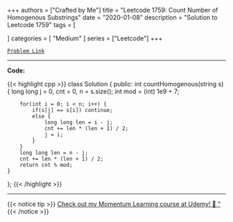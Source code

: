 
+++
authors = ["Crafted by Me"]
title = "Leetcode 1759: Count Number of Homogenous Substrings"
date = "2020-01-08"
description = "Solution to Leetcode 1759"
tags = [
    
]
categories = [
    "Medium"
]
series = ["Leetcode"]
+++



[`Problem Link`](https://leetcode.com/problems/count-number-of-homogenous-substrings/description/)

---

**Code:**

{{< highlight cpp >}}
class Solution {
public:
    int countHomogenous(string s) {
        long long j = 0, cnt = 0, n = s.size();
        int mod = (int) 1e9 + 7;
        
        for(int i = 0; i < n; i++) {
            if(s[j] == s[i]) continue;
            else {
                long long len = i - j;
                cnt += len * (len + 1) / 2;
                j = i;                
            }
        }
        long long len = n - j;
        cnt += len * (len + 1) / 2; 
        return cnt % mod;
    }
};
{{< /highlight >}}



---



{{< notice tip >}}
[Check out my Momentum Learning course at Udemy! 🚀 "](https://www.udemy.com/course/blind-75-the-data-structures-and-algorithms-essentials/)
{{< /notice >}}


